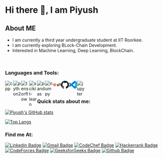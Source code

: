 # Hi there 👋, I am Piyush

## About ME
 - I am currently a third year undergraduate student at IIT Roorkee.
 - I am currently exploring BLock-Chain Development.
 - Interested in Machine Learning, Deep Learning, BlockChain.


<br />

### Languages and Tools:
<img align="left" alt="cpp" src = 'https://github.com/MarikIshtar007/MarikIshtar007/blob/master/images/cpp.svg' width="26px"/> 
<img align="left" alt="python2" src = 'https://github.com/MarikIshtar007/MarikIshtar007/blob/master/images/python2.png' width="26px"/>
<img align="left" alt="tensorflow" src = 'https://avatars.githubusercontent.com/u/15658638?s=200&v=4' width="26px"/> 
<img align="left" alt="scikit-learn" src = 'https://avatars.githubusercontent.com/u/365630?s=200&v=4' width="26px"/>
<img align="left" alt="pandas" src = 'https://avatars.githubusercontent.com/u/21206976?s=200&v=4' width="26px"/>
<img align="left" alt="numpy" src = 'https://avatars.githubusercontent.com/u/288276?s=200&v=4' width="26px"/>
<img align="left" alt="Git" width="26px" src="https://raw.githubusercontent.com/github/explore/80688e429a7d4ef2fca1e82350fe8e3517d3494d/topics/git/git.png" />
<img align="left" alt="GitHub" width="26px" src="https://raw.githubusercontent.com/github/explore/78df643247d429f6cc873026c0622819ad797942/topics/github/github.png" />
<img align="left" alt="Visual Studio Code" width="26px" src="https://raw.githubusercontent.com/github/explore/80688e429a7d4ef2fca1e82350fe8e3517d3494d/topics/visual-studio-code/visual-studio-code.png" />
<img align="left" alt="jupyter" src = 'https://avatars.githubusercontent.com/u/7388996?s=200&v=4' width="26px"/>
<br />
<br />

### Quick stats about me:
[![Piyush's GitHub stats](https://github-readme-stats.vercel.app/api?username=pjkm28&count_private=true&show_icons=true&theme=dark&include_all_commits=true)](https://github.com/anuraghazra/github-readme-stats)

[![Top Langs](https://github-readme-stats.vercel.app/api/top-langs/?username=pjkm28&langs_count=10&layout=compact&theme=dark)](https://github.com/anuraghazra/github-readme-stats)


### Find me At:
[![Linkedin Badge](https://img.shields.io/badge/-LinkedIn-blue?style=flat-square&logo=Linkedin&logoColor=white&link=https://www.linkedin.com/in/piyush-mishra-a0b948194/)](https://www.linkedin.com/in/piyush-mishra-a0b948194/)
[![Gmail Badge](https://img.shields.io/badge/-Gmail-d14836?style=flat-square&logo=Gmail&logoColor=white&link=mailto:pjkm28@gmail.com)](mailto:pjkm28@gmail.com)
[![CodeChef Badge](https://cp-logo.vercel.app/codechef/piyushm28?logo=true)](https://www.codechef.com/users/piyushm28)
[![Hackerrank Badge](https://img.shields.io/badge/-Hackerrank-2EC866?style=flat-square&logo=HackerRank&logoColor=white&link=https://www.hackerrank.com/piyushm28)](https://www.hackerrank.com/piyushm28)
[![CodeForces Badge](https://cp-logo.vercel.app/codeforces/piyushm28?logo=true)](https://codeforces.com/profile/piyushm28)
[![GeeksforGeeks Badge](https://img.shields.io/badge/-GeeksforGeeks-0F9D58?style=flat-square&logo=GeeksforGeeks&logoColor=white&link=https://auth.geeksforgeeks.org/user/pjkm28/)](https://auth.geeksforgeeks.org/user/pjkm28/)
[![Github Badge](http://img.shields.io/badge/-Github-black?style=flat-square&logo=github&link=https://github.com/pjkm28/)](https://github.com/pjkm28/) 
